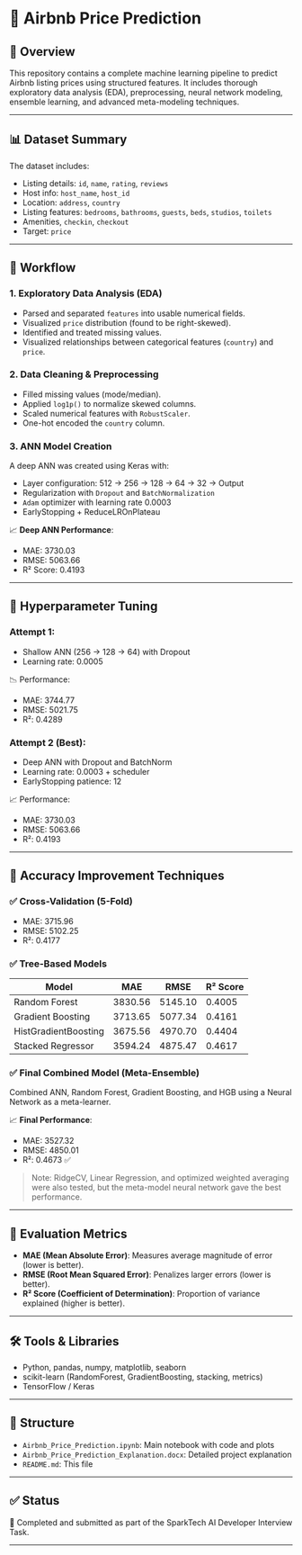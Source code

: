 
# 🏡 Airbnb Price Prediction

## 🚀 Overview
This repository contains a complete machine learning pipeline to predict Airbnb listing prices using structured features. It includes thorough exploratory data analysis (EDA), preprocessing, neural network modeling, ensemble learning, and advanced meta-modeling techniques.

---

## 📊 Dataset Summary
The dataset includes:
- Listing details: `id`, `name`, `rating`, `reviews`
- Host info: `host_name`, `host_id`
- Location: `address`, `country`
- Listing features: `bedrooms`, `bathrooms`, `guests`, `beds`, `studios`, `toilets`
- Amenities, `checkin`, `checkout`
- Target: `price`

---

## 📌 Workflow

### 1. Exploratory Data Analysis (EDA)
- Parsed and separated `features` into usable numerical fields.
- Visualized `price` distribution (found to be right-skewed).
- Identified and treated missing values.
- Visualized relationships between categorical features (`country`) and `price`.

### 2. Data Cleaning & Preprocessing
- Filled missing values (mode/median).
- Applied `log1p()` to normalize skewed columns.
- Scaled numerical features with `RobustScaler`.
- One-hot encoded the `country` column.

### 3. ANN Model Creation
A deep ANN was created using Keras with:
- Layer configuration: 512 → 256 → 128 → 64 → 32 → Output
- Regularization with `Dropout` and `BatchNormalization`
- `Adam` optimizer with learning rate 0.0003
- EarlyStopping + ReduceLROnPlateau

📈 **Deep ANN Performance**:
- MAE: 3730.03
- RMSE: 5063.66
- R² Score: 0.4193

---

## 🔧 Hyperparameter Tuning

### Attempt 1:
- Shallow ANN (256 → 128 → 64) with Dropout
- Learning rate: 0.0005

📉 Performance:
- MAE: 3744.77
- RMSE: 5021.75
- R²: 0.4289

### Attempt 2 (Best):
- Deep ANN with Dropout and BatchNorm
- Learning rate: 0.0003 + scheduler
- EarlyStopping patience: 12

📈 Performance:
- MAE: 3730.03
- RMSE: 5063.66
- R²: 0.4193

---

## 🧪 Accuracy Improvement Techniques

### ✅ Cross-Validation (5-Fold)
- MAE: 3715.96
- RMSE: 5102.25
- R²: 0.4177

### ✅ Tree-Based Models
| Model                  | MAE    | RMSE    | R² Score |
|------------------------|--------|---------|----------|
| Random Forest          | 3830.56| 5145.10 | 0.4005   |
| Gradient Boosting      | 3713.65| 5077.34 | 0.4161   |
| HistGradientBoosting   | 3675.56| 4970.70 | 0.4404   |
| Stacked Regressor      | 3594.24| 4875.47 | 0.4617   |

### ✅ Final Combined Model (Meta-Ensemble)
Combined ANN, Random Forest, Gradient Boosting, and HGB using a Neural Network as a meta-learner.

📈 **Final Performance**:
- MAE: 3527.32
- RMSE: 4850.01
- R²: 0.4673 ✅

> Note: RidgeCV, Linear Regression, and optimized weighted averaging were also tested, but the meta-model neural network gave the best performance.

---

## 📐 Evaluation Metrics

- **MAE (Mean Absolute Error)**: Measures average magnitude of error (lower is better).
- **RMSE (Root Mean Squared Error)**: Penalizes larger errors (lower is better).
- **R² Score (Coefficient of Determination)**: Proportion of variance explained (higher is better).

---

## 🛠️ Tools & Libraries
- Python, pandas, numpy, matplotlib, seaborn
- scikit-learn (RandomForest, GradientBoosting, stacking, metrics)
- TensorFlow / Keras

---

## 📂 Structure
- `Airbnb_Price_Prediction.ipynb`: Main notebook with code and plots
- `Airbnb_Price_Prediction_Explanation.docx`: Detailed project explanation
- `README.md`: This file

---

## ✅ Status
📌 Completed and submitted as part of the SparkTech AI Developer Interview Task.

---
